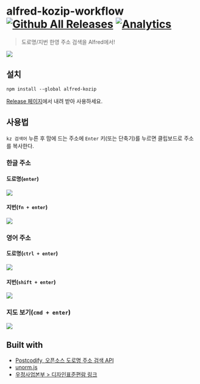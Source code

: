 # alfred-kozip-workflow [![Github All Releases](https://img.shields.io/github/downloads/kyungw00k/alfred-kozip-workflow/total.svg?maxAge=2592000)](https://github.com/kyungw00k/alfred-kozip-workflow) [![Analytics](https://ga-beacon.appspot.com/UA-81923236-1/welcome-page)](https://github.com/kyungw00k/alfred-kozip-workflow/) 
> 도로명/지번 한영 주소 검색을 Alfred에서!

![](screenshot/alfred-kozip-usage-cover.gif)

## 설치
```
npm install --global alfred-kozip
```

[Release 페이지](https://github.com/kyungw00k/alfred-kozip-workflow/releases/)에서 내려 받아 사용하세요.


## 사용법
`kz 검색어` 누른 후 맘에 드는 주소에 `Enter` 키(또는 단축기)를 누르면 클립보드로 주소를 복사한다. 

### 한글 주소
#### 도로명(`enter`)
![](screenshot/alfred-kozip-usage-general.gif)

#### 지번(`fn + enter`)
![](screenshot/alfred-kozip-usage-fn.gif)

### 영어 주소

#### 도로명(`ctrl + enter`)
![](screenshot/alfred-kozip-usage-ctrl.gif)

#### 지번(`shift + enter`)
![](screenshot/alfred-kozip-usage-shift.gif)

### 지도 보기(`cmd + enter`)
![](screenshot/alfred-kozip-usage-cmd.gif)

## Built with 
* [Postcodify, 오픈소스 도로명 주소 검색 API](https://postcodify.poesis.kr)
* [unorm.js](https://github.com/walling/unorm)
* [우정사업본부 > 디자인표준편람 링크](http://www.koreapost.go.kr/hongbo/postci/koreapost.html)</a>
